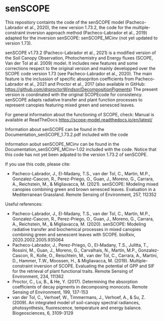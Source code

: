 # senSCOPE
This repository containts the code of the senSCOPE model (Pacheco-Labrador et al., 2020), the new version 1.73.2, the code 
for the multiple-constraint inversion approach method (Pacheco-Labrador et al., 2019) adapted for the inversion senSCOPE: 
senSCOPE_MCinv (not yet updated to version 1.73).

senSCOPE v1.73.2 (Pacheco-Labrador et al., 2021) is a modified version of the Soil Canopy Observation, Photochemistry and 
Energy fluxes (SCOPE, Van der Tol at al. 2009) model. It includes new features and some corrections respect to the original version
and mainly developped over the SCOPE code version 1.73 (see Pacheco-Labrador et al., 2020). The main feature is the inclussion of
specific absopriton coefficients from Pacheco-Labrador et al., 2021 and Proctor et al., 2017 (also available in GitHub: 
https://github.com/drproctorWindsor/DecompositionPigments)
The present version is coordinated with the original SCOPEcode for consistency. senSCOPE adapts radiative transfer and plant 
function processes to represent canopies featuring mixed green and senesced leaves.

For general information about the functioning of SCOPE, check:
  Manual is available at ReadTheDocs https://scope-model.readthedocs.io/en/latest/ 

Information about senSCOPE can be found in the Documentation_senSCOPE_1.73.2.pdf included with the code

Information aobut senSCOPE_MCinv can be found in the Documentation_senSCOPE_MCinv-1.02 included with the code. Notice that this code has not
yet been adpated to the version 1.73.2 of senSCOPE.


If you use this code, please cite:
  * Pacheco-Labrador, J., El-Madany, T.S., van der Tol, C., Martin, M.P., Gonzalez-Cascon, R., Perez-Priego, O., Guan, J., Moreno, G., Carrara, 
      A., Reichstein, M., & Migliavacca, M. (2021). senSCOPE: Modeling mixed canopies combining green and brown senesced leaves. Evaluation in a 
      Mediterranean Grassland. Remote Sensing of Environment, 257, 112352
 
Useful references:
  * Pacheco-Labrador, J., El-Madany, T.S., van der Tol, C., Martín, M.P., Gonzalez-Cascon, R., Perez-Priego, O., Guan, J., Moreno, G., Carrara, A., 
      Reichstein, M., & Migliavacca, M. (2020). senSCOPE: Modeling radiative transfer and biochemical processes in mixed canopies combining green and senescent
      leaves with SCOPE. bioRxiv, 2020.2002.2005.935064
  * Pacheco-Labrador, J., Perez-Priego, O., El-Madany, T.S., Julitta, T., Rossini, M., Guan, J., Moreno, G., Carvalhais, N., Martín, M.P., Gonzalez-Cascon, R.,
      Kolle, O., Reischtein, M., van der Tol, C., Carrara, A., Martini, D., Hammer, T.W., Moossen, H., & Migliavacca, M. (2019). Multiple-constraint inversion of 
      SCOPE. Evaluating the potential of GPP and SIF for the retrieval of plant functional traits. Remote Sensing of Environment, 234, 111362    
  * Proctor, C., Lu, B., & He, Y. (2017). Determining the absorption coefficients of decay pigments in decomposing monocots. Remote Sensing of Environment, 199, 137-153
  * van der Tol, C., Verhoef, W., Timmermans, J., Verhoef, A., & Su, Z. (2009). An integrated model of soil-canopy spectral radiances, photosynthesis, fluorescence,
     temperature and energy balance. Biogeosciences, 6, 3109-3129
